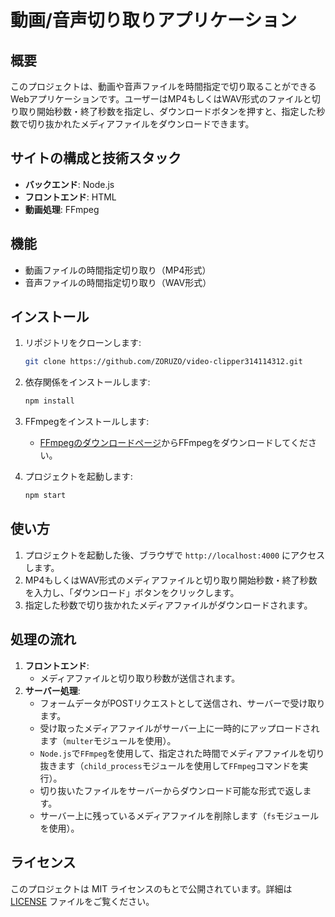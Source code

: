 # 動画/音声切り取りアプリケーション

## 概要
このプロジェクトは、動画や音声ファイルを時間指定で切り取ることができるWebアプリケーションです。ユーザーはMP4もしくはWAV形式のファイルと切り取り開始秒数・終了秒数を指定し、ダウンロードボタンを押すと、指定した秒数で切り抜かれたメディアファイルをダウンロードできます。

## サイトの構成と技術スタック
- **バックエンド**: Node.js
- **フロントエンド**: HTML
- **動画処理**: FFmpeg

## 機能
- 動画ファイルの時間指定切り取り（MP4形式）
- 音声ファイルの時間指定切り取り（WAV形式）

## インストール
1. リポジトリをクローンします:
    ```bash
    git clone https://github.com/ZORUZO/video-clipper314114312.git
    ```
2. 依存関係をインストールします:
    ```bash
    npm install
    ```

3. FFmpegをインストールします:
   - [FFmpegのダウンロードページ](https://www.ffmpeg.org/download.html)からFFmpegをダウンロードしてください。

4. プロジェクトを起動します:
    ```bash
    npm start
    ```
    
## 使い方
1. プロジェクトを起動した後、ブラウザで `http://localhost:4000` にアクセスします。
2. MP4もしくはWAV形式のメディアファイルと切り取り開始秒数・終了秒数を入力し、「ダウンロード」ボタンをクリックします。
3. 指定した秒数で切り抜かれたメディアファイルがダウンロードされます。

## 処理の流れ
1. **フロントエンド**:
    - メディアファイルと切り取り秒数が送信されます。
2. **サーバー処理**:
    - フォームデータがPOSTリクエストとして送信され、サーバーで受け取ります。
    - 受け取ったメディアファイルがサーバー上に一時的にアップロードされます（`multer`モジュールを使用）。
    - `Node.js`で`FFmpeg`を使用して、指定された時間でメディアファイルを切り抜きます（`child_process`モジュールを使用して`FFmpeg`コマンドを実行）。
    - 切り抜いたファイルをサーバーからダウンロード可能な形式で返します。
    - サーバー上に残っているメディアファイルを削除します（`fs`モジュールを使用）。


## ライセンス
このプロジェクトは MIT ライセンスのもとで公開されています。詳細は [LICENSE](LICENSE) ファイルをご覧ください。



